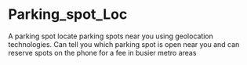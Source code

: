 # Parking_spot_Loc
A parking spot  locate parking spots near you using geolocation technologies. Can tell you which parking spot is open near you and can reserve spots on the phone for a fee in busier metro areas
